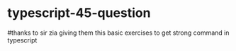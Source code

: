 # typescript-45-question
 
#thanks to sir zia giving them this basic exercises to get strong command in typescript